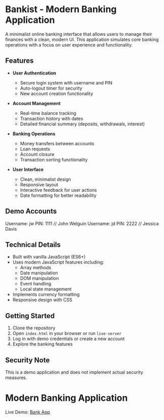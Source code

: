 # Bankist - Modern Banking Application

A minimalist online banking interface that allows users to manage their finances with a clean, modern UI. This application simulates core banking operations with a focus on user experience and functionality.

## Features

- **User Authentication**
  - Secure login system with username and PIN
  - Auto-logout timer for security
  - New account creation functionality

- **Account Management**
  - Real-time balance tracking
  - Transaction history with dates
  - Detailed financial summary (deposits, withdrawals, interest)

- **Banking Operations**
  - Money transfers between accounts
  - Loan requests
  - Account closure
  - Transaction sorting functionality

- **User Interface**
  - Clean, minimalist design
  - Responsive layout
  - Interactive feedback for user actions
  - Date formatting for better readability

## Demo Accounts
Username: jw PIN: 1111 // John Welguin
Username: jd PIN: 2222 // Jessica Davis

## Technical Details

- Built with vanilla JavaScript (ES6+)
- Uses modern JavaScript features including:
  - Array methods
  - Date manipulation
  - DOM manipulation
  - Event handling
  - Local state management
- Implements currency formatting
- Responsive design with CSS

## Getting Started

1. Clone the repository
2. Open `index.html` in your browser or run `live-server`
3. Log in with demo credentials or create a new account
4. Explore the banking features

## Security Note

This is a demo application and does not implement actual security measures.

# Modern Banking Application

Live Demo: [Bank App](https://abdocodesc.github.io/bank-app/)